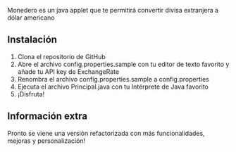 Monedero es un java applet que te permitirá convertir divisa extranjera a dólar americano

## Instalación
1. Clona el repositorio de GitHub
2. Abre el archivo config.properties.sample con tu editor de texto favorito y añade tu API key de ExchangeRate
3. Renombra el archivo config.properties.sample a config.properties
4. Ejecuta el archivo Principal.java con tu Intérprete de Java favorito
5. ¡Disfruta!

## Información extra
Pronto se viene una versión refactorizada con más funcionalidades, mejoras y personalización!